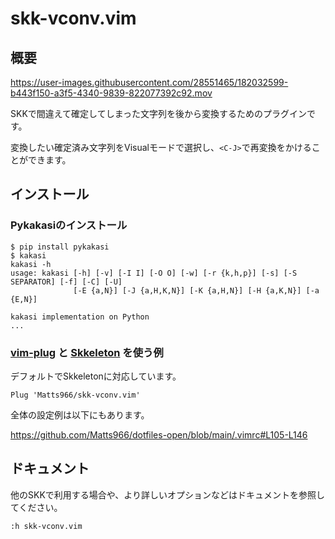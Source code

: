 # skk-vconv.vim

## 概要

https://user-images.githubusercontent.com/28551465/182032599-b443f150-a3f5-4340-9839-822077392c92.mov

SKKで間違えて確定してしまった文字列を後から変換するためのプラグインです。

変換したい確定済み文字列をVisualモードで選択し、`<C-J>`で再変換をかけることができます。

## インストール

### Pykakasiのインストール

```shell
$ pip install pykakasi
$ kakasi
kakasi -h
usage: kakasi [-h] [-v] [-I I] [-O O] [-w] [-r {k,h,p}] [-s] [-S SEPARATOR] [-f] [-C] [-U]
              [-E {a,N}] [-J {a,H,K,N}] [-K {a,H,N}] [-H {a,K,N}] [-a {E,N}]

kakasi implementation on Python
...
```

### [vim-plug](https://github.com/junegunn/vim-plug) と [Skkeleton](https://github.com/vim-skk/skkeleton) を使う例

デフォルトでSkkeletonに対応しています。

```vim
Plug 'Matts966/skk-vconv.vim'
```

全体の設定例は以下にもあります。

https://github.com/Matts966/dotfiles-open/blob/main/.vimrc#L105-L146

## ドキュメント

他のSKKで利用する場合や、より詳しいオプションなどはドキュメントを参照してください。

```vim
:h skk-vconv.vim
```
